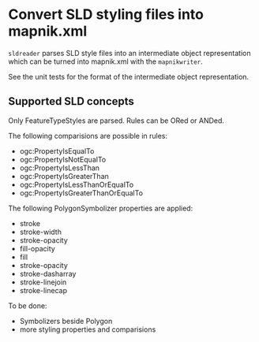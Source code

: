 # Convert SLD styling files into mapnik.xml

`sldreader` parses SLD style files into an intermediate object representation which can be turned into mapnik.xml with the `mapnikwriter`.

See the unit tests for the format of the intermediate object representation.

## Supported SLD concepts

Only FeatureTypeStyles are parsed. Rules can be ORed or ANDed.

The following comparisions are possible in rules:

 * ogc:PropertyIsEqualTo
 * ogc:PropertyIsNotEqualTo
 * ogc:PropertyIsLessThan
 * ogc:PropertyIsGreaterThan
 * ogc:PropertyIsLessThanOrEqualTo
 * ogc:PropertyIsGreaterThanOrEqualTo

The following PolygonSymbolizer properties are applied:

 * stroke
 * stroke-width
 * stroke-opacity
 * fill-opacity
 * fill
 * stroke-opacity
 * stroke-dasharray
 * stroke-linejoin
 * stroke-linecap

To be done:

 * Symbolizers beside Polygon
 * more styling properties and comparisions